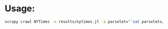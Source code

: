 # Usage:
```bash
scrapy crawl NYTimes -o results/nytimes.jl -a parselet="`cat parselets/nytimes__technology.let.yml`"
```

